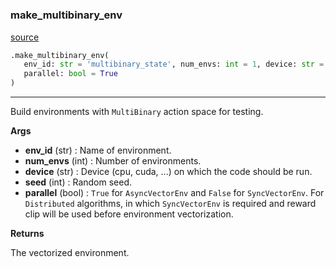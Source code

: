 #


### make_multibinary_env
[source](https://github.com/RLE-Foundation/rllte/blob/main/rllte/env/multibinary/__init__.py/#L118)
```python
.make_multibinary_env(
   env_id: str = 'multibinary_state', num_envs: int = 1, device: str = 'cpu', seed: int = 0,
   parallel: bool = True
)
```

---
Build environments with `MultiBinary` action space for testing.


**Args**

* **env_id** (str) : Name of environment.
* **num_envs** (int) : Number of environments.
* **device** (str) : Device (cpu, cuda, ...) on which the code should be run.
* **seed** (int) : Random seed.
* **parallel** (bool) : `True` for `AsyncVectorEnv` and `False` for `SyncVectorEnv`. 
    For `Distributed` algorithms, in which `SyncVectorEnv` is required
    and reward clip will be used before environment vectorization.


**Returns**

The vectorized environment.
